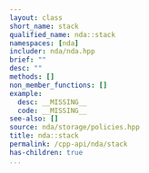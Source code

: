 ```yaml
---
layout: class
short_name: stack
qualified_name: nda::stack
namespaces: [nda]
includer: nda/nda.hpp
brief: ""
desc: ""
methods: []
non_member_functions: []
example:
  desc: __MISSING__
  code: __MISSING__
see-also: []
source: nda/storage/policies.hpp
title: nda::stack
permalink: /cpp-api/nda/stack
has-children: true
...
```



